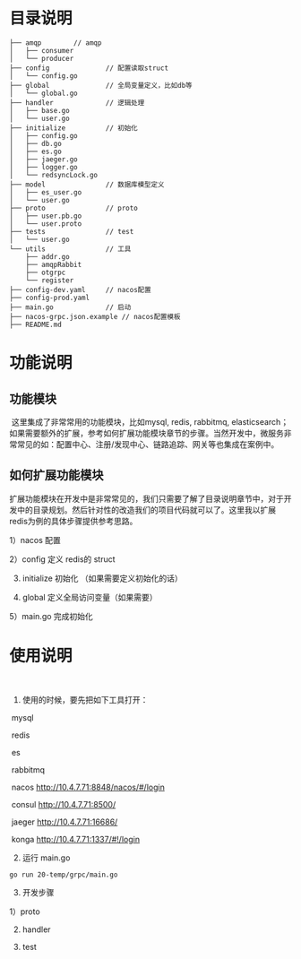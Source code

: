 # 目录说明

```
├── amqp		// amqp
│   ├── consumer
│   └── producer
├── config              // 配置读取struct 
│   └── config.go
├── global              // 全局变量定义，比如db等
│   └── global.go
├── handler             // 逻辑处理 
│   ├── base.go
│   └── user.go
├── initialize          // 初始化
│   ├── config.go
│   ├── db.go
│   ├── es.go
│   ├── jaeger.go
│   ├── logger.go
│   └── redsyncLock.go
├── model               // 数据库模型定义
│   ├── es_user.go
│   └── user.go
├── proto               // proto
│   ├── user.pb.go
│   └── user.proto
├── tests               // test
│   └── user.go
└── utils               // 工具
    ├── addr.go
    ├── amqpRabbit
    ├── otgrpc
    └── register
├── config-dev.yaml     // nacos配置
├── config-prod.yaml
├── main.go             // 启动
├── nacos-grpc.json.example // nacos配置模板
├── README.md
```



# 功能说明

## 功能模块

​		这里集成了非常常用的功能模块，比如mysql, redis, rabbitmq, elasticsearch；如果需要额外的扩展，参考如何扩展功能模块章节的步骤。当然开发中，微服务非常常见的如：配置中心、注册/发现中心、链路追踪、网关等也集成在案例中。



## 如何扩展功能模块

​		扩展功能模块在开发中是非常常见的，我们只需要了解了目录说明章节中，对于开发中的目录规划。然后针对性的改造我们的项目代码就可以了。这里我以扩展 redis为例的具体步骤提供参考思路。

1）nacos 配置 

2）config 定义 redis的 struct

3) initialize 初始化 （如果需要定义初始化的话）

4) global 定义全局访问变量（如果需要）

5）main.go 完成初始化

# 使用说明

​		

1)	使用的时候，要先把如下工具打开：

​		mysql

​		redis

​		es

​		rabbitmq

​		nacos	http://10.4.7.71:8848/nacos/#/login

​		consul	http://10.4.7.71:8500/

​		jaeger	http://10.4.7.71:16686/

​		konga	http://10.4.7.71:1337/#!/login



2)  运行 main.go

```
go run 20-temp/grpc/main.go
```



3) 开发步骤

1）proto

2) handler

3) test
